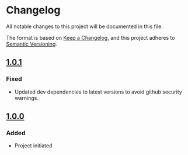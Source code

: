 # Changelog
All notable changes to this project will be documented in this file.

The format is based on [Keep a Changelog](https://keepachangelog.com/en/1.0.0/),
and this project adheres to [Semantic Versioning](https://semver.org/spec/v2.0.0.html).

## [1.0.1]

### Fixed
- Updated dev dependencies to latest versions to avoid github security warnings.

## [1.0.0]

### Added
- Project initiated

[1.0.0]: https://github.com/aion-dk/aion-enigma/releases/tag/v1.0.0
[1.0.1]: https://github.com/aion-dk/aion-enigma/compare/v1.0.0...v1.1.0
[unreleased]: https://github.com/aion-dk/aion-enigma/compare/v1.5.12...HEAD